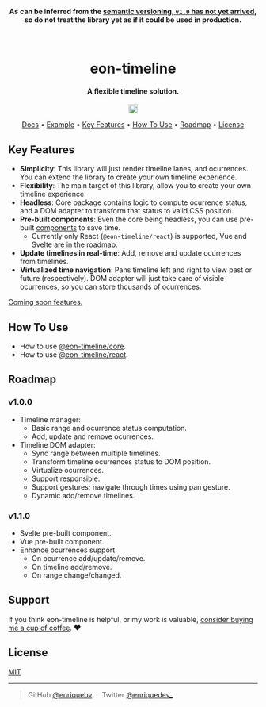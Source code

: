 <p align="center">
  <b>As can be inferred from the <a target="_blank" href="https://semver.org/#how-should-i-deal-with-revisions-in-the-0yz-initial-development-phase">semantic versioning, <code>v1.0</code> has not yet arrived</a>, so do not treat the library yet as if it could be used in production.</b>
</p>

<h1 align="center">
  <br>
  eon-timeline
  <br>
</h1>

<h4 align="center">A flexible timeline solution.</h4>

<p align="center">
  <a href="https://badge.fury.io/js/@eon-timeline%2Fcore"><img src="https://badge.fury.io/js/@eon-timeline%2Fcore.svg" alt="npm version" height="18"></a>
</p>

<p align="center">
  <a href="https://enriquebv.github.io/eon-timeline/docs">Docs</a> •
  <a href="https://enriquebv.github.io/eon-timeline/">Example</a> •
  <a href="#key-features">Key Features</a> •
  <a href="#how-to-use">How To Use</a> •
  <a href="#roadmap">Roadmap</a> •
  <a href="#license">License</a>
</p>

## Key Features

- **Simplicity**: This library will just render timeline lanes, and ocurrences. You can extend the library to create your own timeline experience.
- **Flexibility**: The main target of this library, allow you to create your own timeline experience.
- **Headless**: Core package contains logic to compute ocurrence status, and a DOM adapter to transform that status to valid CSS position.
- **Pre-built components**: Even the core being headless, you can use pre-built [components](./components/) to save time.
  - Currently only React (`@eon-timeline/react`) is supported, Vue and Svelte are in the roadmap.
- **Update timelines in real-time**: Add, remove and update ocurrences from timelines.
- **Virtualized time navigation**: Pans timeline left and right to view past or future (respectively). DOM adapter will just take care of visible ocurrences, so you can store thousands of ocurrences.

[Coming soon features.](#v110)

## How To Use

- How to use [@eon-timeline/core](./core/README.md).
- How to use [@eon-timeline/react](./components/react/README.md).

## Roadmap

### v1.0.0

- Timeline manager:
  - Basic range and ocurrence status computation.
  - Add, update and remove ocurrences.
- Timeline DOM adapter:
  - Sync range between multiple timelines.
  - Transform timeline ocurrences status to DOM position.
  - Virtualize ocurrences.
  - Support responsible.
  - Support gestures; navigate through times using pan gesture.
  - Dynamic add/remove timelines.

### v1.1.0

- Svelte pre-built component.
- Vue pre-built component.
- Enhance ocurrences support:
  - On ocurrence add/update/remove.
  - On timeline add/remove.
  - On range change/changed.

## Support

If you think eon-timeline is helpful, or my work is valuable, [consider buying me a cup of coffee](https://www.buymeacoffee.com/enriquebv). :heart:

## License

[MIT](./LICENSE)

---

> GitHub [@enriquebv](https://github.com/enriquebv) &nbsp;&middot;&nbsp;
> Twitter [@enriquedev\_](https://twitter.com/enriquedev_)
